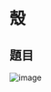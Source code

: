 # 殼
## 題目
![image](https://user-images.githubusercontent.com/57281249/168684462-e8dc7239-4956-45d8-9e18-7ab458c93a21.png)

